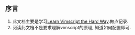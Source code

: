 ## 序言

1. 此文档主要是学习[Learn Vimscript the Hard Way](http://learnvimscriptthehardway.stevelosh.com/).做点记录.
2. 阅读此文档不是要求理解vimscript的原理, 知道如何配置即可.
